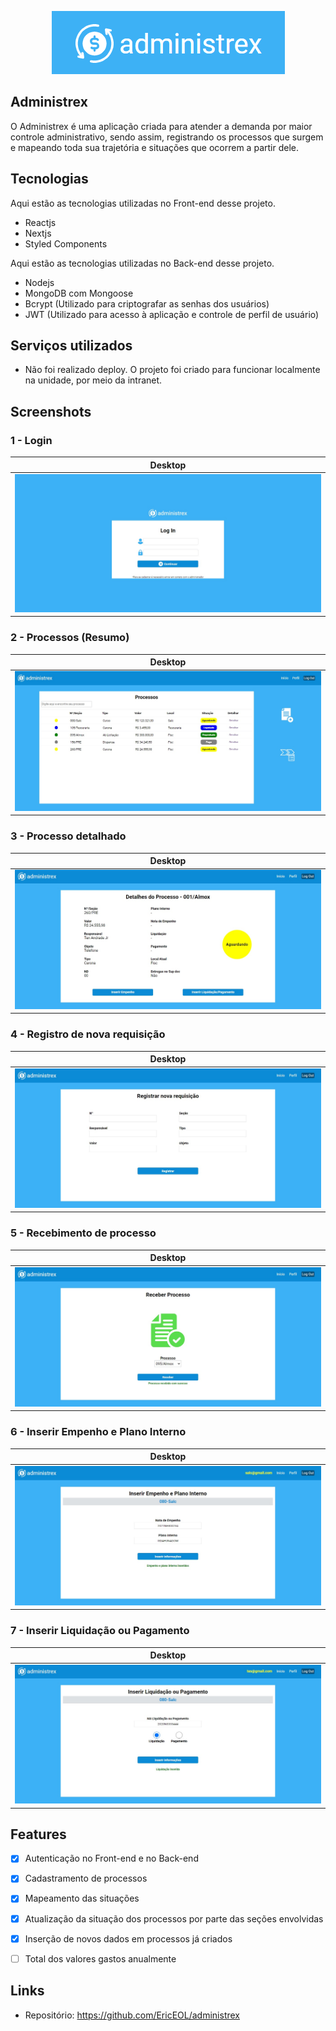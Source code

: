 <p align="center">
  <img src="https://github.com/EricEOL/administrex/blob/main/public/logo-whole.png" />
</p>

## Administrex
 
O Administrex é uma aplicação criada para atender a demanda por maior controle administrativo, sendo assim, registrando os processos que surgem e mapeando toda sua trajetória e situações que ocorrem a partir dele.
 
 
## Tecnologias 
 
Aqui estão as tecnologias utilizadas no Front-end desse projeto.
 
* Reactjs
* Nextjs
* Styled Components 

Aqui estão as tecnologias utilizadas no Back-end desse projeto.
 
* Nodejs
* MongoDB com Mongoose
* Bcrypt (Utilizado para criptografar as senhas dos usuários)
* JWT (Utilizado para acesso à aplicação e controle de perfil de usuário)

## Serviços utilizados
 
* Não foi realizado deploy. O projeto foi criado para funcionar localmente na unidade, por meio da intranet.

## Screenshots

### 1 - Login

| Desktop  |
|---|
| ![Login_screen_de](https://github.com/EricEOL/administrex/blob/main/public/screenshots/login_de.jpg)  |

### 2 - Processos (Resumo)

| Desktop  |
|---|
| ![Process_screen_de](https://github.com/EricEOL/administrex/blob/main/public/screenshots/process_de.jpg)  |

### 3 - Processo detalhado

| Desktop  |
|---|
| ![Details_screen_de](https://github.com/EricEOL/administrex/blob/main/public/screenshots/details_de.jpg)  |

### 4 - Registro de nova requisição

| Desktop  |
|---|
| ![Register_screen_de](https://github.com/EricEOL/administrex/blob/main/public/screenshots/register_req_de.jpg)  |

### 5 - Recebimento de processo

| Desktop  |
|---|
| ![Receive_screen_de](https://github.com/EricEOL/administrex/blob/main/public/screenshots/receive_de.jpg)  |

### 6 - Inserir Empenho e Plano Interno

| Desktop  |
|---|
| ![emp_screen_de](https://github.com/EricEOL/administrex/blob/main/public/screenshots/emp_de.jpg)  |

### 7 - Inserir Liquidação ou Pagamento

| Desktop  |
|---|
| ![liquidpay_screen_de](https://github.com/EricEOL/administrex/blob/main/public/screenshots/liquidpay_de.jpg)  |

## Features

  - [x] Autenticação no Front-end e no Back-end
  - [x] Cadastramento de processos
  - [x] Mapeamento das situações
  - [x] Atualização da situação dos processos por parte das seções envolvidas
  - [x] Inserção de novos dados em processos já criados
  - [ ] Total dos valores gastos anualmente


## Links
 
  - Repositório: https://github.com/EricEOL/administrex
